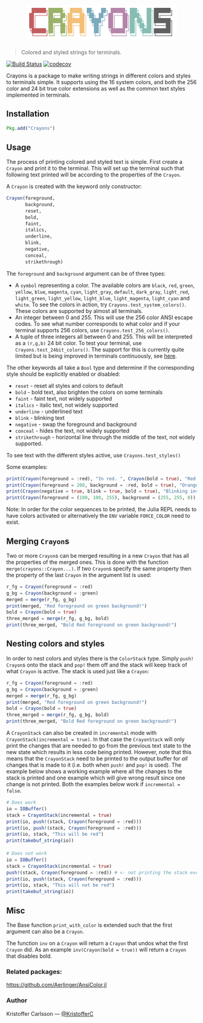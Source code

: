 <h1 align="center">
    <img width="400" src="logo.png" alt="crayons">
    <br>
</h1>

> Colored and styled strings for terminals.

[![Build Status](https://travis-ci.org/KristofferC/Crayons.jl.svg?branch=master)](https://travis-ci.org/KristofferC/Crayons.jl) [![codecov](https://codecov.io/gh/KristofferC/Crayons.jl/branch/master/graph/badge.svg)](https://codecov.io/gh/KristofferC/Crayons.jl)

Crayons is a package to make writing strings in different colors and styles to terminals simple. It supports using the 16 system colors, and both the 256 color and 24 bit true color extensions as well as the common text styles implemented in terminals.

## Installation

```jl
Pkg.add("Crayons")
```

## Usage

The process of printing colored and styled text is simple. First create a `Crayon` and print it to the terminal. This will set up the terminal such that following text printed will be according to the properties of the `Crayon`.

A `Crayon` is created with the keyword only constructor:
```jl
Crayon(foreground,
       background,
       reset,
       bold,
       faint,
       italics,
       underline,
       blink,
       negative,
       conceal,
       strikethrough)
```

The `foreground` and `background` argument can be of three types:

* A `symbol` representing a color. The available colors are `black`, `red`, `green`, `yellow`, `blue`, `magenta`, `cyan`, `light_gray`, `default`, `dark_gray`, `light_red`, `light_green`, `light_yellow`, `light_blue`, `light_magenta`, `light_cyan` and `white`. To see the colors in action, try `Crayons.test_system_colors()`. These colors are supported by almost all terminals.
* An integer between 0 and 255. This will use the 256 color ANSI escape codes. To see what number corresponds to what color and if your terminal supports 256 colors, use `Crayons.test_256_colors()`.
* A tuple of three integers all between 0 and 255. This will be interpreted as a `(r,g,b)` 24 bit color. To test your terminal, use `Crayons.test_24bit_colors()`. The support for this is currently quite limited but is being improved in terminals continuously, see [here](https://gist.github.com/XVilka/8346728).


The other keywords all take a `Bool` type and determine if the corresponding style should be explicitly enabled or disabled:

* `reset` - reset all styles and colors to default
* `bold` - bold text, also brighten the colors on some terminals
* `faint` - faint text, not widely supported
* `italics` - italic text, not widely supported
* `underline` - underlined text
* `blink` - blinking text
* `negative` - swap the foreground and background
* `conceal` - hides the text, not widely supported
* `strikethrough` - horizontal line through the middle of the text, not widely supported.

To see text with the different styles active, use `Crayons.test_styles()`

Some examples:

```jl
print(Crayon(foreground = :red), "In red. ", Crayon(bold = true), "Red and bold")
print(Crayon(foreground = 208, background = :red, bold = true), "Orange bold on red")
print(Crayon(negative = true, blink = true, bold = true), "Blinking inverse bold")
print(Crayon(foreground = (100, 100, 255), background = (255, 255, 0)), "Bluish on yellow")
```

Note: In order for the color sequences to be printed, the Julia REPL needs to have colors activated or alternatively the `ENV` variable `FORCE_COLOR` need to exist.

## Merging `Crayon`s

Two or more `Crayon`s can be merged resulting in a new `Crayon` that has all the properties of the merged ones. This is done with the function `merge(crayons::Crayon...)`. If two `Crayon`s specify the same property then the property of the last `Crayon` in the argument list is used:

```jl
r_fg = Crayon(foreground = :red)
g_bg = Crayon(background = :green)
merged = merge(r_fg, g_bg)
print(merged, "Red foreground on green background!")
bold = Crayon(bold = true)
three_merged = merge(r_fg, g_bg, bold)
print(three_merged, "Bold Red foreground on green background!")
```


## Nesting colors and styles

In order to nest colors and styles there is the `ColorStack` type. Simply `push!` `Crayon`s onto the stack and `pop!` them off and the stack will keep track of what `Crayon` is active. The stack is used just like a `Crayon`:

```jl
r_fg = Crayon(foreground = :red)
g_bg = Crayon(background = :green)
merged = merge(r_fg, g_bg)
print(merged, "Red foreground on green background!")
bold = Crayon(bold = true)
three_merged = merge(r_fg, g_bg, bold)
print(three_merged, "Bold Red foreground on green background!")
```

A `CrayonStack` can also be created in `incremental` mode with `CrayonStack(incremental = true)`. In that case the `CrayonStack` will only print the changes that are needed to go from the previous text state to the new state which results in less code being printed. However, note that this means that the `CrayonStack` need to be printed to the output buffer for *all* changes that is made to it (i.e. both when `push!` and `pop!` is used). The example below shows a working example where all the changes to the stack is printed and one example which will give wrong result since one change is not printed. Both the examples below work if `incremental = false`.

```jl
# Does work
io = IOBuffer()
stack = CrayonStack(incremental = true)
print(io, push!(stack, Crayon(foreground = :red)))
print(io, push!(stack, Crayon(foreground = :red)))
print(io, stack, "This will be red")
print(takebuf_string(io))

# Does not work
io = IOBuffer()
stack = CrayonStack(incremental = true)
push!(stack, Crayon(foreground = :red)) # <- not printing the stack even though we modify it!
print(io, push!(stack, Crayon(foreground = :red)))
print(io, stack, "This will not be red")
print(takebuf_string(io))
```

## Misc

The Base function `print_with_color` is extended such that the first argument can also be a `Crayon`.

The function `inv` on a `Crayon` will return a `Crayon` that undos what the first `Crayon` did.
As an example `inv(Crayon(bold = true))` will return a `Crayon` that disables bold.


### Related packages:

https://github.com/Aerlinger/AnsiColor.jl

### Author

Kristoffer Carlsson — [@KristofferC](https://github.com/KristofferC)

